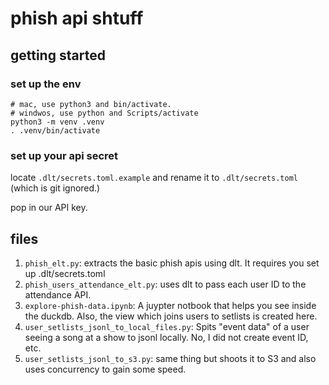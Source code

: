# phish api shtuff

## getting started
### set up the env
```
# mac, use python3 and bin/activate.
# windwos, use python and Scripts/activate
python3 -m venv .venv
. .venv/bin/activate
```

### set up your api secret
locate `.dlt/secrets.toml.example` and rename it to `.dlt/secrets.toml` (which is git ignored.)

pop in our API key.

## files
1. `phish_elt.py`: extracts the basic phish apis using dlt.  It requires you set up .dlt/secrets.toml
2. `phish_users_attendance_elt.py`: uses dlt to pass each user ID to the attendance API.
3. `explore-phish-data.ipynb`: A juypter notbook that helps you see inside the duckdb.  Also, the view which joins users to setlists is created here.
4. `user_setlists_jsonl_to_local_files.py`: Spits "event data" of a user seeing a song at a show to jsonl locally.  No, I did not create event ID, etc.
5. `user_setlists_jsonl_to_s3.py`: same thing but shoots it to S3 and also uses concurrency to gain some speed.

